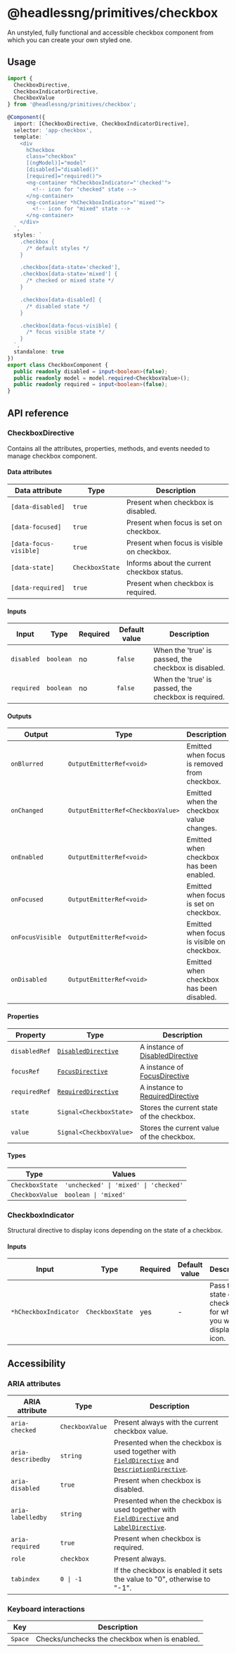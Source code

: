 # @headlessng/primitives/checkbox

An unstyled, fully functional and accessible checkbox component from which you can create your own styled one.

## Usage

```typescript
import {
  CheckboxDirective,
  CheckboxIndicatorDirective,
  CheckboxValue
} from '@headlessng/primitives/checkbox';

@Component({
  import: [CheckboxDirective, CheckboxIndicatorDirective],
  selector: 'app-checkbox',
  template: `
    <div
      hCheckbox
      class="checkbox"
      [(ngModel)]="model"
      [disabled]="disabled()"
      [required]="required()">
      <ng-container *hCheckboxIndicator="'checked'">
        <!-- icon for "checked" state -->
      </ng-container>
      <ng-container *hCheckboxIndicator="'mixed'">
        <!-- icon for "mixed" state -->
      </ng-container>
    </div>
  `,
  styles: `
    .checkbox {
      /* default styles */
    }

    .checkbox[data-state='checked'],
    .checkbox[data-state='mixed'] {
      /* checked or mixed state */
    }

    .checkbox[data-disabled] {
      /* disabled state */
    }

    .checkbox[data-focus-visible] {
      /* focus visible state */
    }
  `,
  standalone: true
})
export class CheckboxComponent {
  public readonly disabled = input<boolean>(false);
  public readonly model = model.required<CheckboxValue>();
  public readonly required = input<boolean>(false);
}
```

## API reference

### CheckboxDirective

Contains all the attributes, properties, methods, and events needed to manage checkbox component.

#### Data attributes

| Data attribute         | Type            | Description                                |
| ---------------------- | --------------- | ------------------------------------------ |
| `[data-disabled]`      | `true`          | Present when checkbox is disabled.         |
| `[data-focused]`       | `true`          | Present when focus is set on checkbox.     |
| `[data-focus-visible]` | `true`          | Present when focus is visible on checkbox. |
| `[data-state]`         | `CheckboxState` | Informs about the current checkbox status. |
| `[data-required]`      | `true`          | Present when checkbox is required.         |

#### Inputs

| Input      | Type      | Required | Default value | Description                                          |
| ---------- | --------- | -------- | ------------- | ---------------------------------------------------- |
| `disabled` | `boolean` | no       | `false`       | When the 'true' is passed, the checkbox is disabled. |
| `required` | `boolean` | no       | `false`       | When the 'true' is passed, the checkbox is required. |

#### Outputs

| Output           | Type                              | Description                                  |
| ---------------- | --------------------------------- | -------------------------------------------- |
| `onBlurred`      | `OutputEmitterRef<void>`          | Emitted when focus is removed from checkbox. |
| `onChanged`      | `OutputEmitterRef<CheckboxValue>` | Emitted when the checkbox value changes.     |
| `onEnabled`      | `OutputEmitterRef<void>`          | Emitted when checkbox has been enabled.      |
| `onFocused`      | `OutputEmitterRef<void>`          | Emitted when focus is set on checkbox.       |
| `onFocusVisible` | `OutputEmitterRef<void>`          | Emitted when focus is visible on checkbox.   |
| `onDisabled`     | `OutputEmitterRef<void>`          | Emitted when checkbox has been disabled.     |

#### Properties

| Property      | Type                                         | Description                                              |
| ------------- | -------------------------------------------- | -------------------------------------------------------- |
| `disabledRef` | [`DisabledDirective`](../disabled/README.md) | A instance of [DisabledDirective](../disabled/README.md) |
| `focusRef`    | [`FocusDirective`](../focus/README.md)       | A instance of [FocusDirective](../focus/README.md)       |
| `requiredRef` | [`RequiredDirective`](../required/README.md) | A instance to [RequiredDirective](../disabled/README.md) |
| `state`       | `Signal<CheckboxState>`                      | Stores the current state of the checkbox.                |
| `value`       | `Signal<CheckboxValue>`                      | Stores the current value of the checkbox.                |

#### Types

| Type            | Values                                |
| --------------- | ------------------------------------- |
| `CheckboxState` | `'unchecked' \| 'mixed' \| 'checked'` |
| `CheckboxValue` | `boolean \| 'mixed'`                  |

### CheckboxIndicator

Structural directive to display icons depending on the state of a checkbox.

#### Inputs

| Input                 | Type            | Required | Default value | Description                                                           |
| --------------------- | --------------- | -------- | ------------- | --------------------------------------------------------------------- |
| `*hCheckboxIndicator` | `CheckboxState` | yes      | -             | Pass the state of the checkbox for which you want to display an icon. |

## Accessibility

### ARIA attributes

| ARIA attribute     | Type            | Description                                                                                                                                      |
| ------------------ | --------------- | ------------------------------------------------------------------------------------------------------------------------------------------------ |
| `aria-checked`     | `CheckboxValue` | Present always with the current checkbox value.                                                                                                  |
| `aria-describedby` | `string`        | Presented when the checkbox is used together with [`FieldDirective`](../field/README.md) and [`DescriptionDirective`](../description/README.md). |
| `aria-disabled`    | `true`          | Present when checkbox is disabled.                                                                                                               |
| `aria-labelledby`  | `string`        | Presented when the checkbox is used together with [`FieldDirective`](../field/README.md) and [`LabelDirective`](../label/README.md).             |
| `aria-required`    | `true`          | Present when checkbox is required.                                                                                                               |
| `role`             | `checkbox`      | Present always.                                                                                                                                  |
| `tabindex`         | `0 \| -1`       | If the checkbox is enabled it sets the value to "0", otherwise to "-1".                                                                          |

### Keyboard interactions

| Key     | Description                                   |
| ------- | --------------------------------------------- |
| `Space` | Checks/unchecks the checkbox when is enabled. |
